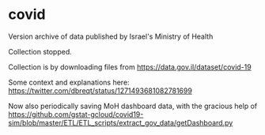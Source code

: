 # covid
Version archive of data published by Israel's Ministry of Health

Collection stopped.

Collection is by downloading files from https://data.gov.il/dataset/covid-19

Some context and explanations here: https://twitter.com/dbreqt/status/1271493681082781699

Now also periodically saving MoH dashboard data, with the gracious help of https://github.com/gstat-gcloud/covid19-sim/blob/master/ETL/ETL_scripts/extract_gov_data/getDashboard.py
